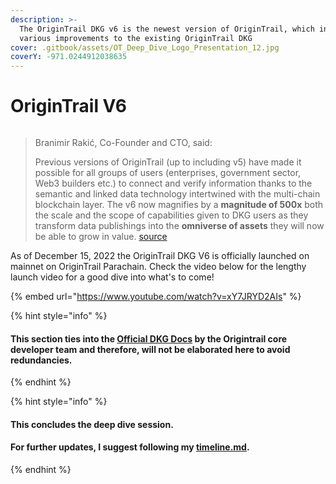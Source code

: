 ```yaml
---
description: >-
  The OriginTrail DKG v6 is the newest version of OriginTrail, which introduces
  various improvements to the existing OriginTrail DKG
cover: .gitbook/assets/OT_Deep_Dive_Logo_Presentation_12.jpg
coverY: -971.0244912038635
---
```


# OriginTrail V6

<figure><img src="https://origintrail.io/images/meta-images/v6-meta.png" alt=""><figcaption></figcaption></figure>

> Branimir Rakić, Co-Founder and CTO, said:
>
> Previous versions of OriginTrail (up to including v5) have made it possible for all groups of users (enterprises, government sector, Web3 builders etc.) to connect and verify information thanks to the semantic and linked data technology intertwined with the multi-chain blockchain layer. The v6 now magnifies by a **magnitude of 500x** both the scale and the scope of capabilities given to DKG users as they transform data publishings into the **omniverse of assets** they will now be able to grow in value. [source](https://medium.com/origintrail/origintrail-dkg-v6-feature-locked-and-loaded-for-stage-2-release-on-origintrail-parachain-dd809b1c4ff0)

As of December 15, 2022 the OriginTrail DKG V6 is officially launched on mainnet on OriginTrail Parachain. Check the video below for the lengthy launch video for a good dive into what's to come!

{% embed url="https://www.youtube.com/watch?v=xY7JRYD2AIs" %}

{% hint style="info" %}
#### This section ties into the [**Official DKG Docs**](https://docs.origintrail.io/general/dkgintro) by the Origintrail core developer team and therefore, will not be elaborated here to avoid redundancies.&#x20;
{% endhint %}

{% hint style="info" %}
#### This concludes the deep dive session.&#x20;

#### For further updates, I suggest following my [timeline.md](timeline.md "mention").&#x20;
{% endhint %}
